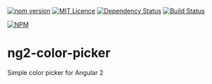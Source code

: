 [![npm version](https://badge.fury.io/js/ng2-color-picker.svg)](https://badge.fury.io/js/ng2-color-picker) [![MIT Licence](https://badges.frapsoft.com/os/mit/mit.svg?v=103)](https://opensource.org/licenses/mit-license.php) [![Dependency Status](https://www.versioneye.com/nodejs/ng2-color-picker/0.1.12/badge?style=flat-square)](https://www.versioneye.com/nodejs/ng2-color-picker/0.1.12) [![Build Status](https://travis-ci.org/AndyMeps/ng2-color-picker.svg?branch=master)](https://travis-ci.org/AndyMeps/ng2-color-picker)

[![NPM](https://nodei.co/npm/ng2-color-picker.png?downloads=true&downloadRank=true&stars=true)](https://nodei.co/npm/ng2-color-picker/)

# ng2-color-picker

Simple color picker for Angular 2
